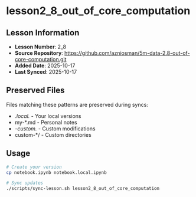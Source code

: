 # lesson2_8_out_of_core_computation

## Lesson Information
- **Lesson Number**: 2_8
- **Source Repository**: https://github.com/azniosman/5m-data-2.8-out-of-core-computation.git
- **Added Date**: 2025-10-17
- **Last Synced**: 2025-10-17

## Preserved Files
Files matching these patterns are preserved during syncs:
- *.local.* - Your local versions
- my-*.md - Personal notes
- *-custom.* - Custom modifications
- custom-*/ - Custom directories

## Usage
```bash
# Create your version
cp notebook.ipynb notebook.local.ipynb

# Sync updates
./scripts/sync-lesson.sh lesson2_8_out_of_core_computation
```
